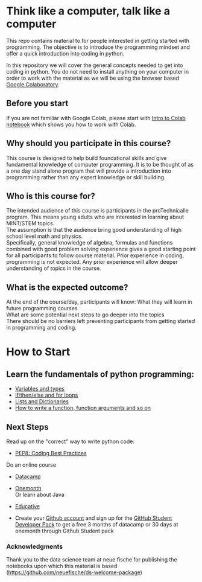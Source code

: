 # Think like a computer, talk like a computer
This repo contains material to for people interested in getting started with programming. The objective is to introduce the programming mindset and offer a quick introduction into coding in python.

In this repository we will cover the general concepts needed to get into coding in python. You do not need to install anything on your computer in order to work with the material as we will be using the browser based [Google Colaboratory](https://colab.research.google.com/).

## Before you start
If you are not familiar with Google Colab, please start with [Intro to Colab notebook](Intro_to_Colab.ipynb) which shows you how to work with Colab.

## Why should you participate in this course?
This course is designed to help build foundational skills and give fundamental knowledge of computer programming. It is to be thought of as a one day stand alone program that will provide a introduction into programming rather than any expert knowledge or skill building.

## Who is this course for?
The intended audience of this course is participants in the proTechnicalle program. 
This means young adults who are interested in learning about MINT/STEM topics.  
The assumption is that the audience bring good understanding of high school level math and physics.  
Specifically, general knowledge of algebra, formulas and functions combined with good problem solving experience gives a good starting point for all participants to follow course material.
Prior experience in coding, programming is not expected. Any prior experience will allow deeper understanding of topics in the course.

## What is the expected outcome?
At the end of the course/day, participants will know:
What they will learn in future programming courses  
What are some potential next steps to go deeper into the topics  
There should be no barriers left preventing participants from getting started in programming and coding.

# How to Start
## Learn the fundamentals of python programming:
- [Variables and types](basics/1_Python_Variables_Types.ipynb)
- [If/then/else and for loops](basics/2_Python_If_Else_Loops.ipynb)
- [Lists and Dictionaries](basics/3_Python_Lists_Dictionaries.ipynb)
- [How to write a function, function arguments and so on](basics/4_Python_Functions.ipynb)

## Next Steps
Read up on the "correct" way to write python code:
- [PEP8: Coding Best Practices](Coding_best_practices.ipynb)

Do an online course
- [Datacamp](https://www.datacamp.com/courses/intro-to-python-for-data-science)
- [Onemonth](https://onemonth.com/github/students)  
Or learn about Java
- [Educative](https://www.educative.io/courses/guide-to-java-programming)

- Create your [Github account](https://github.com/signup) and sign up for the [GitHub Student Developer Pack](https://education.github.com/pack) to get a free 3 months of datacamp or 30 days at onemonth through Github Student pack


### Acknowledgments
Thank you to the data science team at neue fische for publishing the notebooks upon which this material is based (https://github.com/neuefische/ds-welcome-package)
